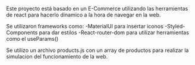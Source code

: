 Este proyecto está basado en un E-Commerce utilizando las herramientas de react para hacerlo dinamico a la hora de navegar en la web.

Se utilizaron frameworks como:
-MaterialUI para insertar iconos
-Styled-Components para dar estilos
-React-router-dom para utilizar herramientas como el useParams()

Se utilizo un archivo products.js con un array de productos para realizar la simulacion del funcionamiento de la web.